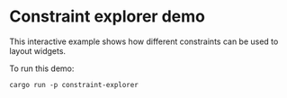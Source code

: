 # Constraint explorer demo

This interactive example shows how different constraints can be used to layout widgets.

To run this demo:

```shell
cargo run -p constraint-explorer
```
